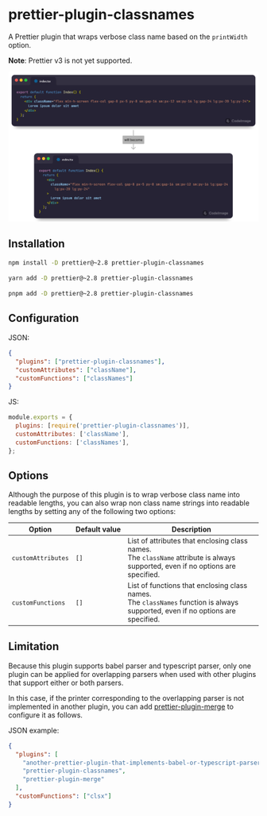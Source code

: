 # prettier-plugin-classnames

A Prettier plugin that wraps verbose class name based on the `printWidth` option.

**Note**: Prettier v3 is not yet supported.

![A use case for this plugin.](.github/banner.png)

## Installation

```sh
npm install -D prettier@~2.8 prettier-plugin-classnames
```

```sh
yarn add -D prettier@~2.8 prettier-plugin-classnames
```

```sh
pnpm add -D prettier@~2.8 prettier-plugin-classnames
```

## Configuration

JSON:

```json
{
  "plugins": ["prettier-plugin-classnames"],
  "customAttributes": ["className"],
  "customFunctions": ["classNames"]
}
```

JS:

```javascript
module.exports = {
  plugins: [require('prettier-plugin-classnames')],
  customAttributes: ['className'],
  customFunctions: ['classNames'],
};
```

## Options

Although the purpose of this plugin is to wrap verbose class name into readable lengths, you can also wrap non class name strings into readable lengths by setting any of the following two options:

<!-- prettier-ignore -->
Option | Default&nbsp;value | Description
--- | --- | ---
`customAttributes` | `[]` | List of attributes that enclosing class names.<br>The `className` attribute is always supported, even if no options are specified.
`customFunctions` | `[]` | List of functions that enclosing class names.<br>The `classNames` function is always supported, even if no options are specified.

## Limitation

Because this plugin supports babel parser and typescript parser, only one plugin can be applied for overlapping parsers when used with other plugins that support either or both parsers.

In this case, if the printer corresponding to the overlapping parser is not implemented in another plugin, you can add [prettier-plugin-merge](https://github.com/ony3000/prettier-plugin-merge) to configure it as follows.

JSON example:

```json
{
  "plugins": [
    "another-prettier-plugin-that-implements-babel-or-typescript-parser",
    "prettier-plugin-classnames",
    "prettier-plugin-merge"
  ],
  "customFunctions": ["clsx"]
}
```
